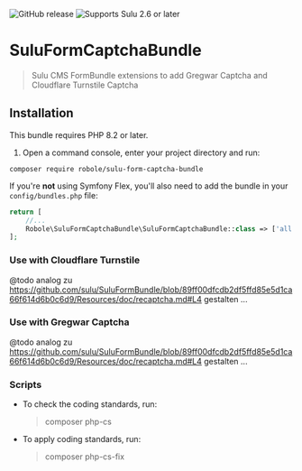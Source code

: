 ![GitHub release](https://flat.badgen.net/github/release/robole-dev/sulu-form-captcha-bundle)
![Supports Sulu 2.6 or later](https://flat.badgen.net/badge/Sulu/2.6/52B5C9?icon=php)

# SuluFormCaptchaBundle

> Sulu CMS FormBundle extensions to add Gregwar Captcha and Cloudflare Turnstile Captcha


## Installation

This bundle requires PHP 8.2 or later.

1. Open a command console, enter your project directory and run:

```console
composer require robole/sulu-form-captcha-bundle
```

If you're **not** using Symfony Flex, you'll also need to add the bundle in your `config/bundles.php` file:

```php
return [
    //...
    Robole\SuluFormCaptchaBundle\SuluFormCaptchaBundle::class => ['all' => true],
];
```

### Use with Cloudflare Turnstile

@todo analog zu https://github.com/sulu/SuluFormBundle/blob/89ff00dfcdb2df5ffd85e5d1ca66f614d6b0c6d9/Resources/doc/recaptcha.md#L4 gestalten
...

### Use with Gregwar Captcha


@todo analog zu https://github.com/sulu/SuluFormBundle/blob/89ff00dfcdb2df5ffd85e5d1ca66f614d6b0c6d9/Resources/doc/recaptcha.md#L4 gestalten
...

### Scripts

- To check the coding standards, run:
  > composer php-cs

- To apply coding standards, run:
  > composer php-cs-fix